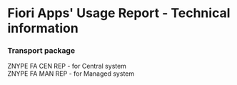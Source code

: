 # Fiori Apps' Usage Report - Technical information

### Transport package
ZNYPE FA CEN REP - for Central system<br>
ZNYPE FA MAN REP - for Managed system


